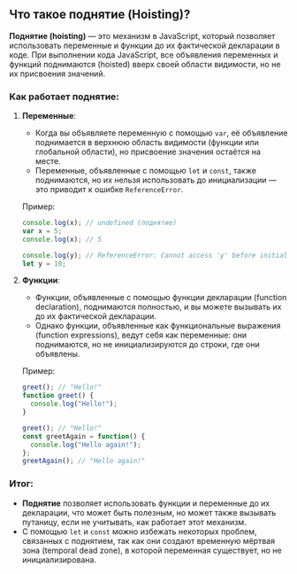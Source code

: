 ## Что такое поднятие (Hoisting)?

**Поднятие (hoisting)** — это механизм в JavaScript, который позволяет использовать переменные и функции до их фактической декларации в коде. При выполнении кода JavaScript, все объявления переменных и функций поднимаются (hoisted) вверх своей области видимости, но не их присвоения значений.

### Как работает поднятие:

1. **Переменные**:
   - Когда вы объявляете переменную с помощью `var`, её объявление поднимается в верхнюю область видимости (функции или глобальной области), но присвоение значения остаётся на месте.
   - Переменные, объявленные с помощью `let` и `const`, также поднимаются, но их нельзя использовать до инициализации — это приводит к ошибке `ReferenceError`.

   Пример:
   ```javascript
   console.log(x); // undefined (поднятие)
   var x = 5;
   console.log(x); // 5

   console.log(y); // ReferenceError: Cannot access 'y' before initialization
   let y = 10;
   ```

2. **Функции**:
   - Функции, объявленные с помощью функции декларации (function declaration), поднимаются полностью, и вы можете вызывать их до их фактической декларации.
   - Однако функции, объявленные как функциональные выражения (function expressions), ведут себя как переменные: они поднимаются, но не инициализируются до строки, где они объявлены.

   Пример:
   ```javascript
   greet(); // "Hello!"
   function greet() {
     console.log("Hello!");
   }

   greet(); // "Hello!"
   const greetAgain = function() {
     console.log("Hello again!");
   };
   greetAgain(); // "Hello again!"
   ```

### Итог:
- **Поднятие** позволяет использовать функции и переменные до их декларации, что может быть полезным, но может также вызывать путаницу, если не учитывать, как работает этот механизм.
- С помощью `let` и `const` можно избежать некоторых проблем, связанных с поднятием, так как они создают временную мёртвая зона (temporal dead zone), в которой переменная существует, но не инициализирована.